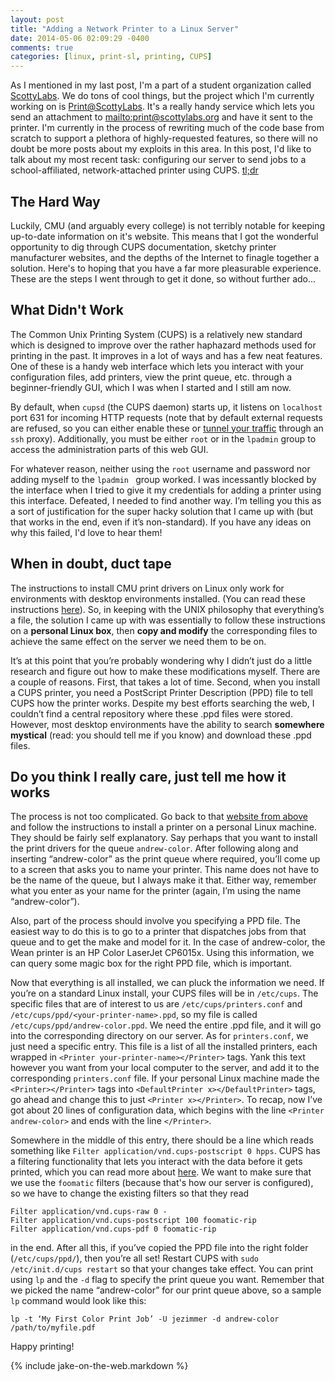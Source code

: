 ```yaml
---
layout: post
title: "Adding a Network Printer to a Linux Server"
date: 2014-05-06 02:09:29 -0400
comments: true
categories: [linux, print-sl, printing, CUPS]
---
```


As I mentioned in my last post, I'm a part of a student organization called [ScottyLabs](//www.scottylabs.org). We do tons of cool things, but the project which I'm currently working on is [Print@ScottyLabs](//print.scottylabs.org). It's a really handy service which lets you send an attachment to <mailto:print@scottylabs.org> and have it sent to the printer. I'm currently in the process of rewriting much of the code base from scratch to support a plethora of highly-requested features, so there will no doubt be more posts about my exploits in this area. In this post, I'd like to talk about my most recent task: configuring our server to send jobs to a school-affiliated, network-attached printer using CUPS. <!-- more --><a href="#tldr">tl;dr</a>

## The Hard Way
Luckily, CMU (and arguably every college) is not terribly notable for keeping up-to-date information on it's website. This means that I got the wonderful opportunity to dig through CUPS documentation, sketchy printer manufacturer websites, and the depths of the Internet to finagle together a solution. Here's to hoping that you have a far more pleasurable experience. These are the steps I went through to get it done, so without further ado...

## What Didn't Work
The Common Unix Printing System (CUPS) is a relatively new standard which is designed to improve over the rather haphazard methods used for printing in the past. It improves in a lot of ways and has a few neat features. One of these is a handy web interface which lets you interact with your configuration files, add printers, view the print queue, etc. through a beginner-friendly GUI, which I was when I started and I still am now. 

By default, when `cupsd` (the CUPS daemon) starts up, it listens on `localhost` port 631 for incoming HTTP requests (note that by default external requests are refused, so you can either enable these or [tunnel your traffic](http://ubuntuguide.org/wiki/Using_SSH_to_Port_Forward) through an `ssh` proxy). Additionally, you must be either `root` or in the `lpadmin` group to access the administration parts of this web GUI.

For whatever reason, neither using the `root` username and password nor adding myself to the `lpadmin ` group worked. I was incessantly blocked by the interface when I tried to give it my credentials for adding a printer using this interface. Defeated, I needed to find another way. I’m telling you this as a sort of justification for the super hacky solution that I came up with (but that works in the end, even if it’s non-standard). If you have any ideas on why this failed, I'd love to hear them!

## When in doubt, duct tape
The instructions to install CMU print drivers on Linux only work for environments with desktop environments installed. (You can read these instructions [here](http://www.cmu.edu/computing/clusters/printing/how-to/linux/pers-cluster.html)). So, in keeping with the UNIX philosophy that everything’s a file, the solution I came up with was essentially to follow these instructions on a __personal Linux box__, then __copy and modify__ the corresponding files to achieve the same effect on the server we need them to be on.

It’s at this point that you’re probably wondering why I didn’t just do a little research and figure out how to make these modifications myself. There are a couple of reasons. First, that takes a lot of time. Second, when you install a CUPS printer, you need a PostScript Printer Description (PPD) file to tell CUPS how the printer works. Despite my best efforts searching the web, I couldn’t find a central repository where these .ppd files were stored. However, most desktop environments have the ability to search __somewhere mystical__ (read: you should tell me if you know) and download these .ppd files. 

<a name="tldr"></a>
## Do you think I really care, just tell me how it works 
The process is not too complicated. Go back to that [website from above](http://www.cmu.edu/computing/clusters/printing/how-to/linux/pers-cluster.html) and follow the instructions to install a printer on a personal Linux machine. They should be fairly self explanatory. Say perhaps that you want to install the print drivers for the queue `andrew-color`. After following along and inserting “andrew-color” as the print queue where required, you’ll come up to a screen that asks you to name your printer. This name does not have to be the name of the queue, but I always make it that. Either way, remember what you enter as your name for the printer (again, I’m using the name “andrew-color”). 

Also, part of the process should involve you specifying a PPD file. The easiest way to do this is to go to a printer that dispatches jobs from that queue and to get the make and model for it. In the case of andrew-color, the Wean printer is an HP Color LaserJet CP6015x. Using this information, we can query some magic box for the right PPD file, which is important.

Now that everything is all installed, we can pluck the information we need. If you’re on a standard Linux install, your CUPS files will be in `/etc/cups`. The specific files that are of interest to us are `/etc/cups/printers.conf` and `/etc/cups/ppd/<your-printer-name>.ppd`, so my file is called `/etc/cups/ppd/andrew-color.ppd`. We need the entire .ppd file, and it will go into the corresponding directory on our server. As for `printers.conf`, we just need a specific entry. This file is a list of all the installed printers, each wrapped in `<Printer your-printer-name></Printer>` tags. Yank this text however you want from your local computer to the server, and add it to the corresponding `printers.conf` file. If your personal Linux machine made the `<Printer></Printer>` tags into `<DefaultPrinter x></DefaultPrinter>` tags, go ahead and change this to just `<Printer x></Printer>`. To recap, now I’ve got about 20 lines of configuration data, which begins with the line `<Printer andrew-color>` and ends with the line `</Printer>`.

Somewhere in the middle of this entry, there should be a line which reads something like `Filter application/vnd.cups-postscript 0 hpps`. CUPS has a filtering functionality that lets you interact with the data before it gets printed, which you can read more about [here](http://en.wikipedia.org/wiki/CUPS#Filtering_process). We want to make sure that we use the `foomatic` filters (because that's how our server is configured), so we have to change the existing filters so that they read
```
Filter application/vnd.cups-raw 0 -
Filter application/vnd.cups-postscript 100 foomatic-rip
Filter application/vnd.cups-pdf 0 foomatic-rip
```
in the end. After all this, if you’ve copied the PPD file into the right folder (`/etc/cups/ppd/`), then you’re all set! Restart CUPS with `sudo /etc/init.d/cups restart` so that your changes take effect. You can print using `lp` and the `-d` flag to specify the print queue you want. Remember that we picked the name “andrew-color” for our print queue above, so a sample `lp` command would look like this:

`lp -t ‘My First Color Print Job’ -U jezimmer -d andrew-color /path/to/myfile.pdf`

Happy printing!

{% include jake-on-the-web.markdown %}



